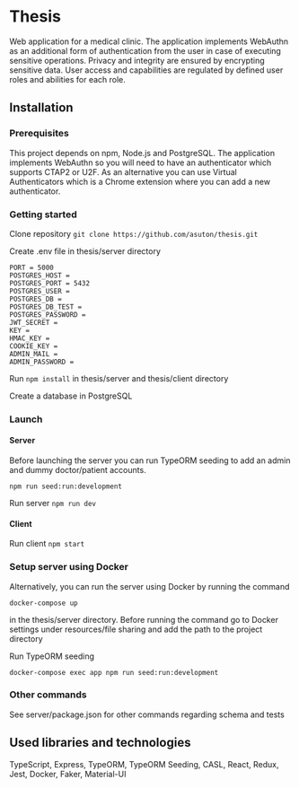 # Thesis

Web application for a medical clinic. 
The application implements WebAuthn as an additional form of authentication from the user in case of executing sensitive operations.
Privacy and integrity are ensured by encrypting sensitive data. 
User access and capabilities are regulated by defined user roles and abilities for each role.

## Installation

### Prerequisites 
This project depends on npm, Node.js and PostgreSQL. The application implements WebAuthn so you will need to have an authenticator which supports CTAP2 or U2F. As an alternative you can use Virtual Authenticators which is a Chrome extension where you can add a new authenticator.

### Getting started
Clone repository  ```git clone https://github.com/asuton/thesis.git```

Create .env file in thesis/server directory
```env
PORT = 5000
POSTGRES_HOST = 
POSTGRES_PORT = 5432
POSTGRES_USER =
POSTGRES_DB = 
POSTGRES_DB_TEST = 
POSTGRES_PASSWORD = 
JWT_SECRET =
KEY =
HMAC_KEY = 
COOKIE_KEY = 
ADMIN_MAIL = 
ADMIN_PASSWORD = 
```

Run ```npm install``` in thesis/server and thesis/client directory

Create a database in PostgreSQL

### Launch

#### Server

Before launching the server you can run TypeORM seeding to add an admin and dummy doctor/patient accounts.

```npm run seed:run:development```

Run server
```npm run dev```

#### Client

Run client
```npm start```

### Setup server using Docker
Alternatively, you can run the server using Docker by running the command 
```
docker-compose up
```
in the thesis/server directory. Before running the command go to Docker settings under resources/file sharing and add the path to the project directory

Run TypeORM seeding
```
docker-compose exec app npm run seed:run:development
```

### Other commands
See server/package.json for other commands regarding schema and tests

## Used libraries and technologies

TypeScript, Express, TypeORM, TypeORM Seeding, CASL, React, Redux, Jest, Docker, Faker, Material-UI
